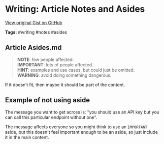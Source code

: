 # Writing: Article Notes and Asides 

[View original Gist on GitHub](https://gist.github.com/Integralist/1d13805ac04cd10afaa2252dd144ae8e)

**Tags:** #writing #notes #asides

## Article Asides.md

> **NOTE**: few people affected.  
> **IMPORTANT**: lots of people affected.  
> **HINT**: examples and use cases, but could just be omitted.  
> **WARNING**: avoid doing something dangerous.

If it doesn’t fit, then maybe it should be part of the content.

## Example of not using aside

The message you want to get across is: "you should use an API key but you can call this particular endpoint without one".

The message affects everyone so you might think to use an `IMPORTANT` aside, but this doesn't feel important enough to be an aside, so just include it in the main content.

